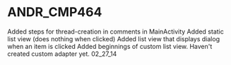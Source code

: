 ANDR_CMP464
===========
Added steps for thread-creation in comments in MainActivity
Added static list view (does nothing when clicked)
Added list view that displays dialog when an item is clicked
Added beginnings of custom list view. Haven't created custom adapter yet.
02_27_14
